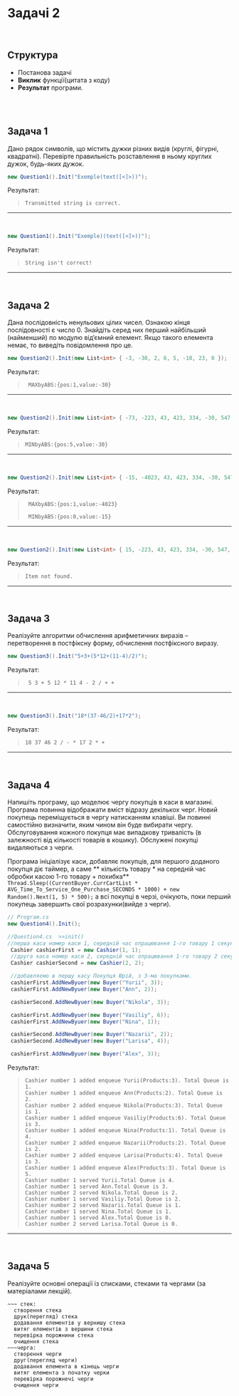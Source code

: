 # Задачі 2
</br>

## Структура
- Постанова задачі
- **Виклик** функції(цитата з коду) 
- **Результат** програми.  
</br>
</br>

## Задача 1 
 Дано рядок символів, що містить дужки різних видів (круглі, фігурні, квадратні). Перевірте правильність розставлення в  ньому круглих дужок, будь-яких дужок.

```csharp
new Question1().Init("Exemple(text([<]>))");
```
Результат:
> ```Transmitted string is correct.```
---
<br/>

```csharp
new Question1().Init("Exemple)(text([<]>))");
```
Результат:
> ```String isn't correct!```
---
<br/>

## Задача 2 
 Дана послідовність ненульових цілих чисел. Ознакою кінця послідовності є число 0. Знайдіть серед них перший найбільший (найменший)  по модулю від’ємний елемент. Якщо такого елемента немає, то виведіть повідомлення про це.

```csharp
new Question2().Init(new List<int> { -3, -30, 2, 6, 5, -10, 23, 0 });
```
Результат: 
>``` MAXbyABS:{pos:1,value:-30}```
---
<br/>

```csharp
new Question2().Init(new List<int> { -73, -223, 43, 423, 334, -30, 547, 183, 846,-623, 0 });
```
Результат:
>```MINbyABS:{pos:5,value:-30}```
---
<br/>

```csharp
new Question2().Init(new List<int> { -15, -4023, 43, 423, 334, -30, 547, 183, 846,-623, 0 });
```
Результат:
>``` MAXbyABS:{pos:1,value:-4023}``` 
>
>``` MINbyABS:{pos:0,value:-15}``` 
---
<br/>

```csharp
new Question2().Init(new List<int> { 15, -223, 43, 423, 334, -30, 547, 183, 846,-623, 0 });
```
Результат: 
>```Item not found.```
---
<br/>

## Задача 3 
 Реалізуйте алгоритми обчислення арифметичних виразів – перетворення в постфіксну форму, обчислення постфіксного виразу.
```csharp
new Question3().Init("5+3+(5*12+(11-4)/2)");
```
Результат:
>``` 5 3 + 5 12 * 11 4 - 2 / + +```
---
<br/>

```csharp
new Question3().Init("18*(37-46/2)+17*2");
```
Результат:
>``` 18 37 46 2 / - * 17 2 * + ```
---
<br/>

## Задача 4 
 Напишіть програму, що моделює чергу покупців в каси в магазині. Програма повинна відображати вміст відразу декількох черг. Новий покупець переміщується в чергу натисканням клавіші. Ви повинні самостійно визначити, яким чином він буде вибирати чергу. Обслуговування кожного покупця має випадкову тривалість (в залежності від кількості товарів в кошику). Обслужені покупці видаляються з черги. 

Програма ініціалізує каси, добавляє покупців, для першого доданого покупця діє таймер, а саме ** кількість товару * на середній час обробки касою 1-го товару + похибка** ``` Thread.Sleep((CurrentBuyer.CurrCartList * AVG_Time_To_Service_One_Purchase_SECONDS * 1000) + new Random().Next(1, 5) * 500);``` а всі покупці в черзі, очікують, поки перший покупець завершить свої розрахунки(вийде з черги).

```csharp
// Program.cs 
new Question4().Init();

//Question4.cs  >>init()
//перша каса номер каси 1, середній час опрацювання 1-го товару 1 секунда
 Сashier сashierFirst = new Сashier(1, 1); 
 //друга каса номер каси 2, середній час опрацювання 1-го товару 2 секунди
 Сashier сashierSecond = new Сashier(2, 2); 

 //добавляємо в першу касу Покупця Юрій, з 3-ма покупками.
 сashierFirst.AddNewByuer(new Buyer("Yurii", 3));
 сashierFirst.AddNewByuer(new Buyer("Ann", 2));

 сashierSecond.AddNewByuer(new Buyer("Nikola", 3));

 сashierFirst.AddNewByuer(new Buyer("Vasiliy", 6));
 сashierFirst.AddNewByuer(new Buyer("Nina", 1));

 сashierSecond.AddNewByuer(new Buyer("Nazarii", 2));
 сashierSecond.AddNewByuer(new Buyer("Larisa", 4));

 сashierFirst.AddNewByuer(new Buyer("Alex", 3));
```

Результат:
>```
>Cashier number 1 added enqueue Yurii(Products:3). Total Queue is 1.
>Cashier number 1 added enqueue Ann(Products:2). Total Queue is 2.
>Cashier number 2 added enqueue Nikola(Products:3). Total Queue is 1.
>Cashier number 1 added enqueue Vasiliy(Products:6). Total Queue is 3.
>Cashier number 1 added enqueue Nina(Products:1). Total Queue is 4.
>Cashier number 2 added enqueue Nazarii(Products:2). Total Queue is 2.
>Cashier number 2 added enqueue Larisa(Products:4). Total Queue is 3.
>Cashier number 1 added enqueue Alex(Products:3). Total Queue is 5.
>Cashier number 1 served Yurii.Total Queue is 4.
>Cashier number 1 served Ann.Total Queue is 3.
>Cashier number 2 served Nikola.Total Queue is 2.
>Cashier number 1 served Vasiliy.Total Queue is 2.
>Cashier number 2 served Nazarii.Total Queue is 1.
>Cashier number 1 served Nina.Total Queue is 1.
>Cashier number 1 served Alex.Total Queue is 0.
>Cashier number 2 served Larisa.Total Queue is 0.
>```
---
<br/>

## Задача 5
Реалізуйте основні операції із списками, стеками та чергами (за матеріалами лекцій).
```
~~~ стек:  
  створення стека
  друк(перегляд) стека
  додавання елементів у вернишу стека
  витяг елементів з вершини стека
  перевірка порожнини стека
  очищення стека
~~~черга:
  створення черги
  друг(перегляд черги)
  додавання елемента в кінець черги
  витяг елемента з початку черки
  перевірка порожнечі черги
  очищення черги
```
